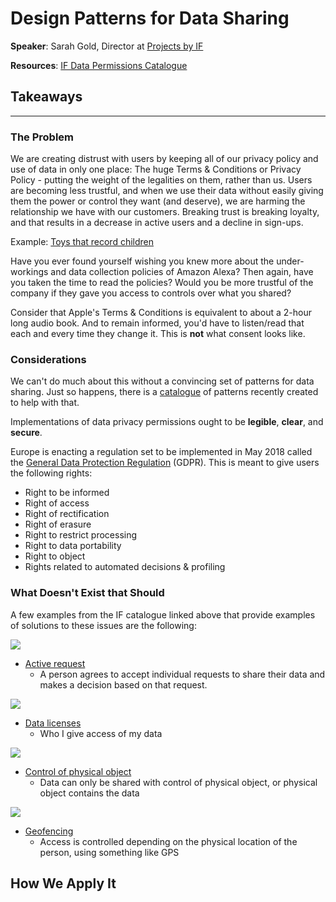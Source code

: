 # Design Patterns for Data Sharing

__Speaker__: Sarah Gold, Director at [Projects by IF](https://projectsbyif.com/)

__Resources__: [IF Data Permissions Catalogue](https://catalogue.projectsbyif.com/)

## Takeaways

---

### The Problem

We are creating distrust with users by keeping all of our privacy policy and use of data in only one place: The huge Terms & Conditions or Privacy Policy - putting the weight of the legalities on them, rather than us. Users are becoming less trustful, and when we use their data without easily giving them the power or control they want (and deserve), we are harming the relationship we have with our customers. Breaking trust is breaking loyalty, and that results in a decrease in active users and a decline in sign-ups.

Example: [Toys that record children](http://www.myce.com/news/samsung-changes-smart-tv-privacy-policy-after-user-concerns-but-still-shares-spoken-words-with-third-parties-78598/)

Have you ever found yourself wishing you knew more about the under-workings and data collection policies of Amazon Alexa? Then again, have you taken the time to read the policies? Would you be more trustful of the company if they gave you access to controls over what you shared?

Consider that Apple's Terms & Conditions is equivalent to about a 2-hour long audio book. And to remain informed, you'd have to listen/read that each and every time they change it. This is __not__ what consent looks like.

### Considerations

We can't do much about this without a convincing set of patterns for data sharing. Just so happens, there is a [catalogue](https://catalogue.projectsbyif.com/) of patterns recently created to help with that.

Implementations of data privacy permissions ought to be __legible__, __clear__, and __secure__.

Europe is enacting a regulation set to be implemented in May 2018 called the [General Data Protection Regulation](https://en.wikipedia.org/wiki/General_Data_Protection_Regulation) (GDPR). This is meant to give users the following rights:

- Right to be informed
- Right of access
- Right of rectification
- Right of erasure
- Right to restrict processing
- Right to data portability
- Right to object
- Rights related to automated decisions & profiling

### What Doesn't Exist that Should

A few examples from the IF catalogue linked above that provide examples of solutions to these issues are the following:

![](https://catalogue.projectsbyif.com/images/active-request.svg)

- [Active request](https://catalogue.projectsbyif.com/#active-request)
    - A person agrees to accept individual requests to share their data and makes a decision based on that request.

![](https://catalogue.projectsbyif.com/images/data-licences.svg)

- [Data licenses](https://catalogue.projectsbyif.com/#data-licences)
    - Who I give access of my data

![](https://catalogue.projectsbyif.com/images/control-of-physical-object.svg)

- [Control of physical object](https://catalogue.projectsbyif.com/#control-of-physical-object)
    - Data can only be shared with control of physical object, or physical object contains the data

![](https://catalogue.projectsbyif.com/images/geofencing.svg)

- [Geofencing](https://catalogue.projectsbyif.com/images/geofencing.svg)
    - Access is controlled depending on the physical location of the person, using something like GPS



## How We Apply It